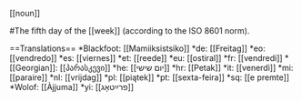 [[noun]]

#The fifth day of the [[week]] (according to the ISO 8601 norm).

==Translations==
*Blackfoot: [[Mamiiksistsiko]]
*de: [[Freitag]]
*eo: [[vendredo]]
*es: [[viernes]]
*et: [[reede]]
*eu: [[ostiral]]
*fr: [[vendredi]]
*[[Georgian]]: [[პარასკევი]]
*he: [[יום שישי]]
*hr: [[Petak]]
*it: [[venerdì]]
*mi: [[paraire]]
*nl: [[vrijdag]]
*pl: [[piątek]]
*pt: [[sexta-feira]]
*sq: [[e premte]]
*Wolof: [[Àjjuma]]
*yi: [[פרײַטאָג]]